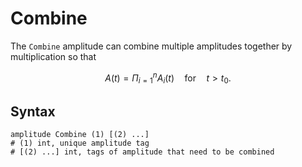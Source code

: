 # Combine

The `Combine` amplitude can combine multiple amplitudes together by multiplication so that

$$
A(t)=\Pi_{i=1}^nA_i(t)\quad\text{for}\quad{}t>t_0.
$$

## Syntax

```
amplitude Combine (1) [(2) ...]
# (1) int, unique amplitude tag
# [(2) ...] int, tags of amplitude that need to be combined
```